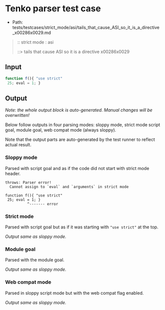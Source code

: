 # Tenko parser test case

- Path: tests/testcases/strict_mode/asi/tails_that_cause_ASI_so_it_is_a_directive_x00286x0029.md

> :: strict mode : asi
>
> ::> tails that cause ASI so it is a directive x00286x0029

## Input


`````js
function f(){ "use strict" 
 25; eval = 1; }
`````

## Output

_Note: the whole output block is auto-generated. Manual changes will be overwritten!_

Below follow outputs in four parsing modes: sloppy mode, strict mode script goal, module goal, web compat mode (always sloppy).

Note that the output parts are auto-generated by the test runner to reflect actual result.

### Sloppy mode

Parsed with script goal and as if the code did not start with strict mode header.

`````
throws: Parser error!
  Cannot assign to `eval` and `arguments` in strict mode

function f(){ "use strict"
 25; eval = 1; }
          ^------- error
`````

### Strict mode

Parsed with script goal but as if it was starting with `"use strict"` at the top.

_Output same as sloppy mode._

### Module goal

Parsed with the module goal.

_Output same as sloppy mode._

### Web compat mode

Parsed in sloppy script mode but with the web compat flag enabled.

_Output same as sloppy mode._
